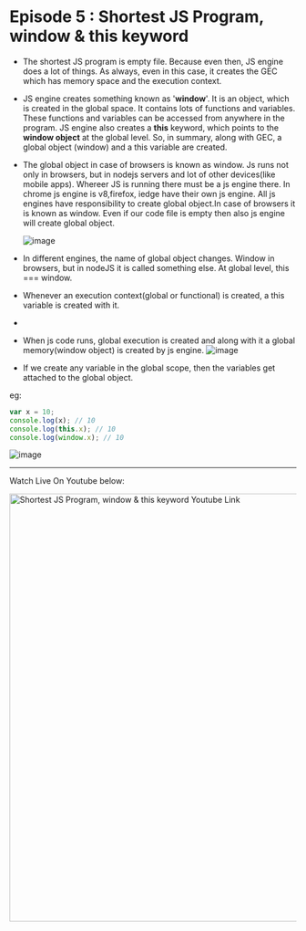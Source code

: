 # Episode 5 : Shortest JS Program, window & this keyword

* The shortest JS program is empty file. Because even then, JS engine does a lot of things. As always, even in this case, it creates the GEC which has memory space and the execution context.

* JS engine creates something known as '**window**'. It is an object, which is created in the global space. It contains lots of functions and variables. These functions and variables can be accessed from anywhere in the program. JS engine also creates a **this** keyword, which points to the **window object** at the global level. So, in summary, along with GEC, a global object (window) and a this variable are created.

* The global object in case of browsers is known as window. Js runs not only in browsers, but in nodejs servers and lot of other devices(like mobile apps). Whereer JS is running there must be a js engine there. In chrome js engine is v8,firefox, iedge have their own js engine. All js engines have responsibility to create global object.In case of browsers it is known as window. Even if our code file is empty then also js engine will create global object.

  ![image](https://github.com/Rahul-0108/namaste-javascript-notes/assets/53996840/c2cf18cd-dead-41f5-875b-8b1055884934)


* In different engines, the name of global object changes. Window in browsers, but in nodeJS it is called something else. At global level, this === window.

* Whenever an execution context(global or functional) is created, a this variable is created with it.
* 
* When js code runs, global execution is created and along with it a global memory(window object) is created by js engine.
![image](https://github.com/Rahul-0108/namaste-javascript-notes/assets/53996840/8ca02365-f9e8-43f7-a121-fa99f1e995f5)
 

* If we create any variable in the global scope, then the variables get attached to the global object.

eg:
```js
var x = 10;
console.log(x); // 10
console.log(this.x); // 10
console.log(window.x); // 10
```
![image](https://github.com/Rahul-0108/namaste-javascript-notes/assets/53996840/6aa59b95-b0d5-4354-ac42-be026443e5e8)


<hr>

Watch Live On Youtube below:

<a href="https://www.youtube.com/watch?v=QCRpVw2KXf8&ab_channel=AkshaySaini" target="_blank"><img src="https://img.youtube.com/vi/QCRpVw2KXf8/0.jpg" width="750"
alt="Shortest JS Program, window & this keyword Youtube Link"/></a>
